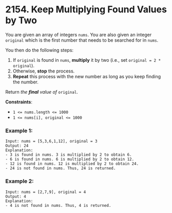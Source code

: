# 2154. Keep Multiplying Found Values by Two

You are given an array of integers `nums`. You are also given an integer `original` which is the first number that needs to be searched for in `nums`.

You then do the following steps:

1. If `original` is found in `nums`, **multiply** it by two (i.e., set `original = 2 * original`).
2. Otherwise, **stop** the process.
3. **Repeat** this process with the new number as long as you keep finding the number.

Return *the* ***final*** *value of* `original`.

**Constraints**:
- `1 <= nums.length <= 1000`
- `1 <= nums[i], original <= 1000`

### Example 1:
```
Input: nums = [5,3,6,1,12], original = 3
Output: 24
Explanation: 
- 3 is found in nums. 3 is multiplied by 2 to obtain 6.
- 6 is found in nums. 6 is multiplied by 2 to obtain 12.
- 12 is found in nums. 12 is multiplied by 2 to obtain 24.
- 24 is not found in nums. Thus, 24 is returned.
```

### Example 2:
```
Input: nums = [2,7,9], original = 4
Output: 4
Explanation:
- 4 is not found in nums. Thus, 4 is returned.
```

